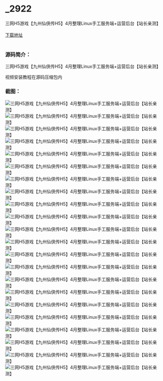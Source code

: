 # _2922
三网H5游戏【九州仙侠传H5】4月整理Linux手工服务端+运营后台【站长亲测】
<br/></br>
[下载地址](https://www.uuid2.com/2922.html "下载地址")
<br/></br>
<h3>源码简介：</h3>
<p>三网H5游戏【九州仙侠传H5】4月整理Linux手工服务端+运营后台【站长亲测】<p>
<p>视频安装教程在源码压缩包内<p>
<h3>截图：</h3>
<img src="https://www.uuid2.com/wp-content/uploads/img/202204/a6a7fe0525.jpg" alt="三网H5游戏【九州仙侠传H5】4月整理Linux手工服务端+运营后台【站长亲测】"><img src="https://www.uuid2.com/wp-content/uploads/img/202204/a6a7fe0317.jpg" alt="三网H5游戏【九州仙侠传H5】4月整理Linux手工服务端+运营后台【站长亲测】"><img src="https://www.uuid2.com/wp-content/uploads/img/202204/a6a7fe0138.jpg" alt="三网H5游戏【九州仙侠传H5】4月整理Linux手工服务端+运营后台【站长亲测】"><img src="https://www.uuid2.com/wp-content/uploads/img/202204/5ee168e668.jpg" alt="三网H5游戏【九州仙侠传H5】4月整理Linux手工服务端+运营后台【站长亲测】"><img src="https://www.uuid2.com/wp-content/uploads/img/202204/5ee168e514.jpg" alt="三网H5游戏【九州仙侠传H5】4月整理Linux手工服务端+运营后台【站长亲测】"><img src="https://www.uuid2.com/wp-content/uploads/img/202204/5ee168e974.jpg" alt="三网H5游戏【九州仙侠传H5】4月整理Linux手工服务端+运营后台【站长亲测】"><img src="https://www.uuid2.com/wp-content/uploads/img/202204/5ee168e862.jpg" alt="三网H5游戏【九州仙侠传H5】4月整理Linux手工服务端+运营后台【站长亲测】"><img src="https://www.uuid2.com/wp-content/uploads/img/202204/5ee168e658.jpg" alt="三网H5游戏【九州仙侠传H5】4月整理Linux手工服务端+运营后台【站长亲测】"><img src="https://www.uuid2.com/wp-content/uploads/img/202204/5ee168e646.jpg" alt="三网H5游戏【九州仙侠传H5】4月整理Linux手工服务端+运营后台【站长亲测】"><img src="https://www.uuid2.com/wp-content/uploads/img/202204/5ee168e522.jpg" alt="三网H5游戏【九州仙侠传H5】4月整理Linux手工服务端+运营后台【站长亲测】"><img src="https://www.uuid2.com/wp-content/uploads/img/202204/0bd9810550.jpg" alt="三网H5游戏【九州仙侠传H5】4月整理Linux手工服务端+运营后台【站长亲测】"><img src="https://www.uuid2.com/wp-content/uploads/img/202204/0bd9810514.jpg" alt="三网H5游戏【九州仙侠传H5】4月整理Linux手工服务端+运营后台【站长亲测】"><img src="https://www.uuid2.com/wp-content/uploads/img/202204/0bd9810250.jpg" alt="三网H5游戏【九州仙侠传H5】4月整理Linux手工服务端+运营后台【站长亲测】"><img src="https://www.uuid2.com/wp-content/uploads/img/202204/0bd9810867.jpg" alt="三网H5游戏【九州仙侠传H5】4月整理Linux手工服务端+运营后台【站长亲测】"><img src="https://www.uuid2.com/wp-content/uploads/img/202204/0bd9810938.jpg" alt="三网H5游戏【九州仙侠传H5】4月整理Linux手工服务端+运营后台【站长亲测】"><img src="https://www.uuid2.com/wp-content/uploads/img/202204/0bd9810537.jpg" alt="三网H5游戏【九州仙侠传H5】4月整理Linux手工服务端+运营后台【站长亲测】"><img src="https://www.uuid2.com/wp-content/uploads/img/202204/0bd9810128.jpg" alt="三网H5游戏【九州仙侠传H5】4月整理Linux手工服务端+运营后台【站长亲测】"><img src="https://www.uuid2.com/wp-content/uploads/img/202204/0bd9810322.jpg" alt="三网H5游戏【九州仙侠传H5】4月整理Linux手工服务端+运营后台【站长亲测】"><img src="https://www.uuid2.com/wp-content/uploads/img/202204/94cbd87865.jpg" alt="三网H5游戏【九州仙侠传H5】4月整理Linux手工服务端+运营后台【站长亲测】"><img src="https://www.uuid2.com/wp-content/uploads/img/202204/94cbd87847.jpg" alt="三网H5游戏【九州仙侠传H5】4月整理Linux手工服务端+运营后台【站长亲测】"><img src="https://www.uuid2.com/wp-content/uploads/img/202204/94cbd87235.jpg" alt="三网H5游戏【九州仙侠传H5】4月整理Linux手工服务端+运营后台【站长亲测】"><img src="https://www.uuid2.com/wp-content/uploads/img/202204/94cbd87875.jpg" alt="三网H5游戏【九州仙侠传H5】4月整理Linux手工服务端+运营后台【站长亲测】">
